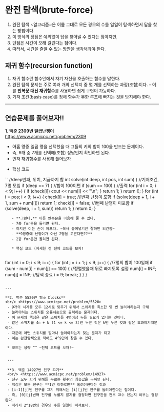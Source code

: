 # 완전 탐색(brute-force)

  1. 완전 탐색 ~알고리즘~은 이름 그대로 모든 경으의 수를 일일이 탐색하면서 답을 찾는 방법이다.
  2. 이 방식의 장점은 예외없이 답을 찾아낼 수 있다는 점이지만,
  3. 단점은 시간이 오래 걸린다는 점이다. 
  4. 따라서, 시간을 줄일 수 있는 방안을 생각해봐야 한다.

## 재귀 함수(recursion function)
  1. 재귀 함수란 함수안에서 자기 자신을 호출하는 함수를 말한다.
  2. 완전 탐색 문제는 주로 여러 개의 선택지 중 몇 개를 선택하는 과정(조합)이다.
    - 이를 **반복문 대신 재귀함수**를 사용하면 쉽게 구현이 가능하다.
  3. 기저 조건(basis case)를 정해 함수가 무한 루프에 빠지는 것을 방지해야 한다. 
  
  
---
  
## 연습문제를 풀어보자!!
   **1. 백준 2309번 일곱난쟁이**
   <br/> <https://www.acmicpc.net/problem/2309>
   - 아홉 명중 일곱 명을 선택했을 때 그들의 키의 합이 100을 만드는 문제이다.
   - 즉, 9개 중 7개를 선택해(조합) 정답인지 확인하면 된다.
   - 먼저 재귀함수를 사용해 풀어보자
   
   * 핵심 코드
   
   ``
//deep번째, 위치, 지금까지 합
int solve(int deep, int pos, int sum) {
	//기저조건, 7명 모임
	if (deep == 7) {
		//합이 100이면
		if (sum == 100) {
			//출력
			for (int i = 0; i < 9; i++) {
				if (check[i])
					cout << num[i] << "\n";
			}
			return 1;
		}
		return 0;
	}
	for (int i = pos; i < 9; i++) {
		check[i] = true;
		//i번째 난쟁이 포함
		if (solve(deep + 1, i + 1, sum + num[i]))
			return 1;
		check[i] = false;
		//i번쩨 난쟁이 미포함
		if (solve(deep, i + 1, sum))
			return 1;
	}
	return 0;
}

```
   - **그런데,** 이를 반복문을 이용해 풀 수 있다.
   - 7중 for문을 돌리면 된다.
   - 하지만 이는 손이 아프다. ~복사 붙여넣기만 잘하면 되긴함~
   - **9명중에 난쟁이가 아닌 2명을 고른다면??**
   - 2중 for문만 돌리면 된다.
   
   * 핵심 코드 (자세한 건 전체 코드를 보자!
	
   ```
   for (int i = 0; i < 9; i++) {
		for (int j = i + 1; j < 9; j++) {
			//7명의 합이 100일때
			if (sum - num[i] - num[j] == 100) {
				//정렬했을때 뒤로 빠지도록 설정
				num[i] = INF;
				num[j] = INF;
				//탐색 종료
				i = 9;
				break;
			}
		}
	}
```

---
	
**2. 백준 5520번 The Clocks**
<br/> <https://www.acmicpc.net/problem/5520>
 - 9개의 시계를 모두 12시로 맞추기 위해서 스위치를 최소한 몇 번 눌려야하는지 구해
 - 눌러야하는 스위치를 오름차순으로 출력하는 문제이다.
 - 이 문제의 핵심은 같은 스위치를 4번이상 누를 필요가 없다는 것이다.
 - 같은 스위치를 4n + k (1 <= k <= 3)번 누른 것은 k번 누른 것과 같은 효과이기때문이다.  
 - 때문에 어떤 스위치를 얼마나 눌러야하는지 찾는 문제가 되고 
 - 이는 완전탐색으로 적어도 4^9만에 찾을 수 있다. 
 
 * 코드는 생략 ^^ ~전체 코드를 보자!~
 
 
 ---
 
 **3. 백준 14927번 전구 끄기**
 <br/> <https://www.acmicpc.net/problem/14927>
 - 전구 모두 끄기 위해를 누르는 횟수의 최솟값을 구하면 된다.
 - 핵심은 모든 전구는 **1번 이하로만** 눌려야한다는 것과
 - [i-1][j]번 전구를 끄기 위해서는 [i][j]번 전구를 눌려야한다는 점이다. 
 - 즉, [0][j]번째 전구를 누를지 말지를 결정하면 전구판을 전부 끄수 있는지 여부는 결정된다.
 - 따라서 2^18번의 경우의 수를 일일이 따져보자.
 
